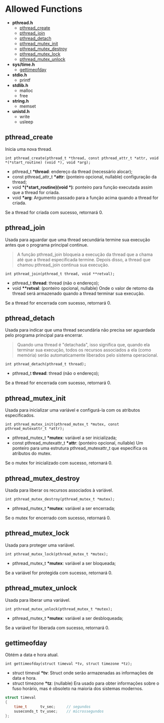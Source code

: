 # Allowed Functions

- **pthread.h**
  - [pthread_create](#pthread_create)
  - [pthread_join](#pthread_join)
  - [pthread_detach](#pthread_detach)
  - [pthread_mutex_init](#pthread_mutex_init)
  - [pthread_mutex_destroy](#pthread_mutex_destroy)
  - [pthread_mutex_lock](#pthread_mutex_lock)
  - [pthread_mutex_unlock](#pthread_mutex_unlock)
- **sys/time.h**
  - [gettimeofday](#gettimeofday)
- **stdio.h**
  - printf
- **stdlib.h**
  - malloc
  - free
- **string.h**
  - memset
- **unistd.h**
  - write
  - usleep

## pthread_create

Inicia uma nova thread.

`int pthread_create(pthread_t *thread, const pthread_attr_t *attr, void *(*start_routine) (void *), void *arg);`

  - pthread_t **\*thread**: endereço da thread (necessário alocar);
  - const pthread_attr_t **\*attr**: (ponteiro opcional, nullable) configuração da thread;
  - void **\*(\*start_routine)(void \*)**: ponteiro para função executada assim que a thread for criada.
  - void **\*arg**: Argumento passado para a função acima quando a thread for criada.

Se a thread for criada com sucesso, retornará 0.

## pthread_join

Usada para aguardar que uma thread secundária termine sua execução antes que o programa principal continue.

> A função pthread_join bloqueia a execução da thread que a chama até que a thread especificada termine. Depois disso, a thread que chamou pthread_join continua sua execução.

`int pthread_join(pthread_t thread, void **retval);`

  - pthread_t **thread**: thread (não o endereço);
  - void **\*\*retval**: (ponteiro opcional, nullable) Onde o valor de retorno da thread será armazenado quando a thread terminar sua execução.

Se a thread for encerrada com sucesso, retornará 0.

## pthread_detach

Usada para indicar que uma thread secundária não precisa ser aguardada pelo programa principal para encerrar.

> Quando uma thread é "detachada", isso significa que, quando ela terminar sua execução, todos os recursos associados a ela (como memória) serão automaticamente liberados pelo sistema operacional.

`int pthread_detach(pthread_t thread);`

  - pthread_t **thread**: thread (não o endereço);

Se a thread for encerrada com sucesso, retornará 0.

## pthread_mutex_init

Usada para inicializar uma variável e configurá-la com os atributos especificados.

`int pthread_mutex_init(pthread_mutex_t *mutex, const pthread_mutexattr_t *attr);`

  - pthread_mutex_t **\*mutex**: variável a ser inicializada;
  - const pthread_mutexattr_t **\*attr**: (ponteiro opcional, nullable) Um ponteiro para uma estrutura pthread_mutexattr_t que especifica os atributos do mutex.

Se o mutex for inicializado com sucesso, retornará 0.

## pthread_mutex_destroy

Usada para liberar os recursos associados à variável.

`int pthread_mutex_destroy(pthread_mutex_t *mutex);`

  - pthread_mutex_t **\*mutex**: variável a ser encerrada;

Se o mutex for encerrado com sucesso, retornará 0.

## pthread_mutex_lock

Usada para proteger uma variável.

`int pthread_mutex_lock(pthread_mutex_t *mutex);`

  - pthread_mutex_t **\*mutex**: variável a ser bloqueada;

Se a variável for protegida com sucesso, retornará 0.

## pthread_mutex_unlock

Usada para liberar uma variável.

`int pthread_mutex_unlock(pthread_mutex_t *mutex);`

  - pthread_mutex_t **\*mutex**: variável a ser desbloqueada;

Se a variável for liberada com sucesso, retornará 0.

## gettimeofday

Obtém a data e hora atual.

`int gettimeofday(struct timeval *tv, struct timezone *tz);`

  - struct timeval **\*tv**: Struct onde serão armazenadas as informações de data e hora.
  - struct timezone **\*tz**: (nullable) Era usado para obter informações sobre o fuso horário, mas é obsoleto na maioria dos sistemas modernos.

````c
struct timeval
{
	time_t		tv_sec;     // segundos
	suseconds_t	tv_usec;    // microssegundos
};
````